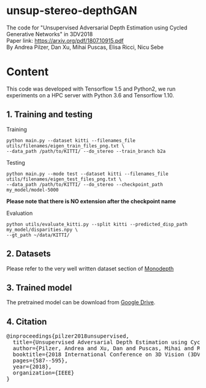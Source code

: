 # unsup-stereo-depthGAN
The code for "Unsupervised Adversarial Depth Estimation using Cycled Generative Networks" in 3DV2018  
Paper link: https://arxiv.org/pdf/1807.10915.pdf  
By Andrea Pilzer, Dan Xu, Mihai Puscas, Elisa Ricci, Nicu Sebe

# Content

This code was developed with Tensorflow 1.5 and Python2, we run experiments on a HPC server with Python 3.6 and Tensorflow 1.10.

## 1. Training and testing

Training
```shell
python main.py --dataset kitti --filenames_file utils/filenames/eigen_train_files_png.txt \
--data_path /path/to/KITTI/ --do_stereo --train_branch b2a
```

Testing
```shell
python main.py --mode test --dataset kitti --filenames_file utils/filenames/eigen_test_files_png.txt \
--data_path /path/to/KITTI/ --do_stereo --checkpoint_path my_model/model-5000
```
**Please note that there is NO extension after the checkpoint name**

Evaluation
```shell
python utils/evaluate_kitti.py --split kitti --predicted_disp_path my_model/disparities.npy \
--gt_path ~/data/KITTI/
```

## 2. Datasets

Please refer to the very well written dataset section of [Monodepth](https://github.com/mrharicot/monodepth/blob/master/readme.md)

## 3. Trained model

The pretrained model can be download from [Google Drive](https://drive.google.com/drive/folders/1dWffc6XSyvxRO_89_jicT-cqJjHbd2-c?usp=sharing).

## 4. Citation

<pre>
@inproceedings{pilzer2018unsupervised,
  title={Unsupervised Adversarial Depth Estimation using Cycled Generative Networks},
  author={Pilzer, Andrea and Xu, Dan and Puscas, Mihai and Ricci, Elisa and Sebe, Nicu},
  booktitle={2018 International Conference on 3D Vision (3DV)},
  pages={587--595},
  year={2018},
  organization={IEEE}
}
</pre>


